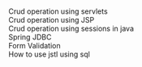 #

Crud operation using servlets                                                                                                                                                       
Crud operation using JSP                                                                                                                                                           
Crud operation using sessions in java                                                                                                                                           
Spring JDBC                                                                                                                                                                
Form Validation                                                                                                                                                            
How to use jstl using sql
